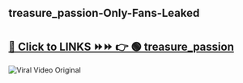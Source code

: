 
 ## treasure_passion-Only-Fans-Leaked

# <h2><a href="https://clipsfans.com/treasure_passion&ref=git">🔗 Click to LINKS ⏩⏩ 👉 🟢 treasure_passion </a></h2>

<a href="https://clipsfans.com/treasure_passion&ref=git" rel="nofollow" data-target="animated-image.originalLink"><img src="https://i.ibb.co.com/xMMVF88/686577567.gif" alt="Viral Video Original" style="max-width: 100%; display: inline-block;" data-target="animated-image.originalImage"></a>
